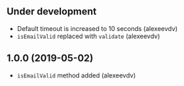 Under development
-----------------
- Default timeout is increased to 10 seconds (alexeevdv)
- `isEmailValid` replaced with `validate` (alexeevdv)

1.0.0 (2019-05-02)
-----------------
- `isEmailValid` method added (alexeevdv)
